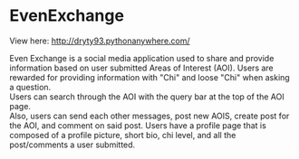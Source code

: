 # EvenExchange
View here: http://dryty93.pythonanywhere.com/


Even Exchange is a social media application used to share and provide information based on user submitted Areas of Interest (AOI). 
Users are rewarded for providing information with "Chi" and loose "Chi" when asking a question.  
Users can search through the AOI with the query bar at the top of the AOI page.  
Also, users can send each other messages, post new AOIS, create post for the AOI, and comment on said post.
Users have a profile page that is composed of a profile picture, short bio, chi level, and all the post/comments a user submitted.
